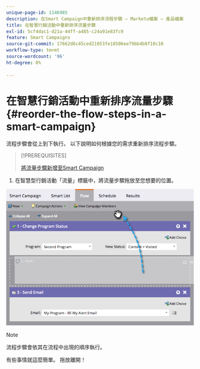 ```yaml
---
unique-page-id: 1146985
description: 在Smart Campaign中重新排序流程步驟 — Marketo檔案 — 產品檔案
title: 在智慧行銷活動中重新排序流量步驟
exl-id: 5cf4dac1-d21a-44ff-a485-c24a91e83fc9
feature: Smart Campaigns
source-git-commit: 17662d6c45ced21053fe18506ee79bb4b8f10c10
workflow-type: tm+mt
source-wordcount: '96'
ht-degree: 0%

---
```


# 在智慧行銷活動中重新排序流量步驟 {#reorder-the-flow-steps-in-a-smart-campaign}

流程步驟會從上到下執行。 以下說明如何根據您的需求重新排序流程步驟。

>[!PREREQUISITES]
>
>[將流量步驟新增至Smart Campaign](/help/marketo/product-docs/core-marketo-concepts/smart-campaigns/flow-actions/add-a-flow-step-to-a-smart-campaign.md)

1. 在智慧型行銷活動「流量」標籤中，將流量步驟拖放至您想要的位置。

![](assets/reorder-the-flow-steps-in-a-smart-campaign-1.png)

>[!NOTE]
>
>流程步驟會依其在流程中出現的順序執行。

有些事情就這麼簡單。 拖放離開！
